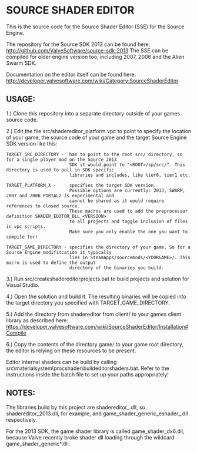 SOURCE SHADER EDITOR
====================

This is the source code for the Source Shader Editor (SSE) for the Source Engine. 

The repository for the Source SDK 2013 can be found here:
http://github.com/ValveSoftware/source-sdk-2013
The SSE can be compiled for older engine version too, including 2007, 2006 and the
Alien Swarm SDK.

Documentation on the editor itself can be found here:
http://developer.valvesoftware.com/wiki/Category:SourceShaderEditor

USAGE:
--------------

1.) Clone this repository into a separate directory outside of your games source code.

2.) Edit the file src/shadereditor_platform.vpc to point to specify the location of
    your game, the source code of your game and the target Source Engine SDK version
    like this:

    TARGET_SRC_DIRECTORY -  has to point to the root src/ directory, so for a single player mod on the Source 2013
                            SDK it would point to "<ROOT>/sp/src/". This directory is used to pull in SDK specific
                            libraries and includes, like tier0, tier1 etc.

    TARGET_PLATFORM_X -     specifies the target SDK version.
                            Possible options are currently: 2013, SWARM, 2007 and 2006 PORTAL2 is experimental and
                            cannot be shared as it would require references to closed source.
                            These macros are used to add the preprocessor definition SHADER_EDITOR_DLL_<VERSION>
                            to all projects and toggle inclusion of files in vpc scripts.
                            Make sure you only enable the one you want to compile for!

    TARGET_GAME_DIRECTORY - specifies the directory of your game. So for a Source Engine modifitcation it typically
                            lies in SteamApps/sourcemods/<YOURGAME>/. This macro is used to define the output
                            directory of the binaries you build.

3.) Run src/createshadereditorprojects.bat to build projects and solution for
    Visual Studio.

4.) Open the solution and build it. The resulting binaries will be copied into the
    target directory you specified with TARGET_GAME_DIRECTORY.

5.) Add the directory from shadereditor from client/ to your games client library
    as described here:
    https://developer.valvesoftware.com/wiki/SourceShaderEditor/Installation#Compile

6.) Copy the contents of the directory game/ to your game root directory, the
    editor is relying on these resources to be present.

Editor internal shaders can be build by calling
src\materialsystem\procshader\buildeditorshaders.bat. Refer to the instructions inside
the batch file to set up your paths appropriately!

NOTES:
--------------

The libraries build by this project are shadereditor_<PLATFORM>.dll, so
shadereditor_2013.dll, for example, and game_shader_generic_eshader_<PLATFORM>.dll
respectively.

For the 2013 SDK, the game shader library is called game_shader_dx6.dll, because
Valve recently broke shader dll loading through the wildcard game_shader_generic*.dll.
